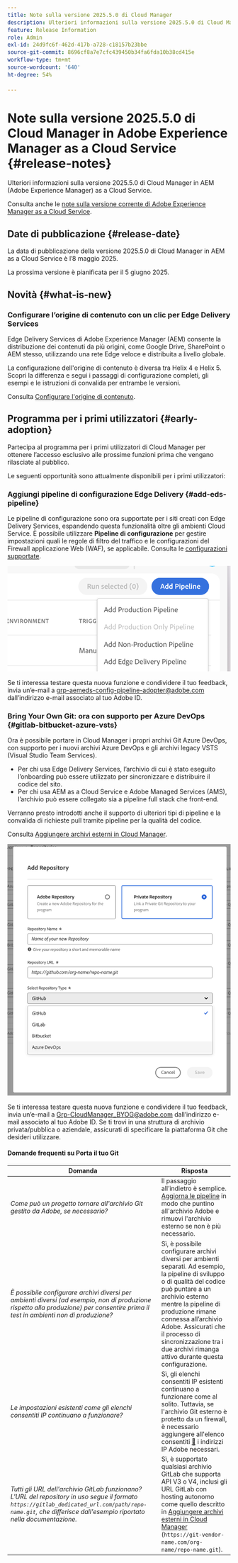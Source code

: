 ```yaml
---
title: Note sulla versione 2025.5.0 di Cloud Manager
description: Ulteriori informazioni sulla versione 2025.5.0 di Cloud Manager in Adobe Experience Manager as a Cloud Service.
feature: Release Information
role: Admin
exl-id: 24d9fc6f-462d-417b-a728-c18157b23bbe
source-git-commit: 8696cf8a7e7cfc439450b34fa6fda10b38cd415e
workflow-type: tm+mt
source-wordcount: '640'
ht-degree: 54%

---
```


# Note sulla versione 2025.5.0 di Cloud Manager in Adobe Experience Manager as a Cloud Service {#release-notes}

<!-- https://wiki.corp.adobe.com/display/DMSArchitecture/Cloud+Manager+2025.03.0+Release -->

Ulteriori informazioni sulla versione 2025.5.0 di Cloud Manager in AEM (Adobe Experience Manager) as a Cloud Service.

Consulta anche le [note sulla versione corrente di Adobe Experience Manager as a Cloud Service](/help/release-notes/release-notes-cloud/release-notes-current.md).

## Date di pubblicazione {#release-date}

La data di pubblicazione della versione 2025.5.0 di Cloud Manager in AEM as a Cloud Service è l’8 maggio 2025.

La prossima versione è pianificata per il 5 giugno 2025.

## Novità {#what-is-new}

### Configurare l’origine di contenuto con un clic per Edge Delivery Services

Edge Delivery Services di Adobe Experience Manager (AEM) consente la distribuzione dei contenuti da più origini, come Google Drive, SharePoint o AEM stesso, utilizzando una rete Edge veloce e distribuita a livello globale.

La configurazione dell&#39;origine di contenuto è diversa tra Helix 4 e Helix 5. Scopri la differenza e segui i passaggi di configurazione completi, gli esempi e le istruzioni di convalida per entrambe le versioni.

Consulta [Configurare l&#39;origine di contenuto](/help/implementing/cloud-manager/edge-delivery/configure-content-source.md).


## Programma per i primi utilizzatori {#early-adoption}

Partecipa al programma per i primi utilizzatori di Cloud Manager per ottenere l’accesso esclusivo alle prossime funzioni prima che vengano rilasciate al pubblico.

Le seguenti opportunità sono attualmente disponibili per i primi utilizzatori:

### Aggiungi pipeline di configurazione Edge Delivery {#add-eds-pipeline}

Le pipeline di configurazione sono ora supportate per i siti creati con Edge Delivery Services, espandendo questa funzionalità oltre gli ambienti Cloud Service. È possibile utilizzare **Pipeline di configurazione** per gestire impostazioni quali le regole di filtro del traffico e le configurazioni del Firewall applicazione Web (WAF), se applicabile. Consulta le [configurazioni supportate](/help/operations/config-pipeline.md#configurations).

![Aggiungi pipeline Edge Delivery nell&#39;elenco a discesa Aggiungi pipeline](/help/implementing/cloud-manager/release-notes/assets/add-edge-delivery-pipeline.png)

Se ti interessa testare questa nuova funzione e condividere il tuo feedback, invia un’e-mail a [grp-aemeds-config-pipeline-adopter@adobe.com](mailto:grp-aemeds-config-pipeline-adopter@adobe.com) dall’indirizzo e-mail associato al tuo Adobe ID.

### Bring Your Own Git: ora con supporto per Azure DevOps {#gitlab-bitbucket-azure-vsts}

<!-- BOTH CS & AMS -->

Ora è possibile portare in Cloud Manager i propri archivi Git Azure DevOps, con supporto per i nuovi archivi Azure DevOps e gli archivi legacy VSTS (Visual Studio Team Services).

* Per chi usa Edge Delivery Services, l’archivio di cui è stato eseguito l’onboarding può essere utilizzato per sincronizzare e distribuire il codice del sito.
* Per chi usa AEM as a Cloud Service e Adobe Managed Services (AMS), l’archivio può essere collegato sia a pipeline full stack che front-end.

Verranno presto introdotti anche il supporto di ulteriori tipi di pipeline e la convalida di richieste pull tramite pipeline per la qualità del codice.

Consulta [Aggiungere archivi esterni in Cloud Manager](/help/implementing/cloud-manager/managing-code/external-repositories.md).

![Finestra di dialogo Aggiungi archivio](/help/implementing/cloud-manager/release-notes/assets/azure-repo.png)

Se ti interessa testare questa nuova funzione e condividere il tuo feedback, invia un’e-mail a [Grp-CloudManager_BYOG@adobe.com](mailto:grp-cloudmanager_byog@adobe.com) dall’indirizzo e-mail associato al tuo Adobe ID. Se ti trovi in una struttura di archivio privata/pubblica o aziendale, assicurati di specificare la piattaforma Git che desideri utilizzare.

#### Domande frequenti su Porta il tuo Git

| Domanda | Risposta |
|---|---|
| *Come può un progetto tornare all&#39;archivio Git gestito da Adobe, se necessario?* | Il passaggio all’indietro è semplice. [Aggiorna le pipeline](/help/implementing/cloud-manager/configuring-pipelines/managing-pipelines.md) in modo che puntino all&#39;archivio Adobe e rimuovi l&#39;archivio esterno se non è più necessario. |
| *È possibile configurare archivi diversi per ambienti diversi (ad esempio, non di produzione rispetto alla produzione) per consentire prima il test in ambienti non di produzione?* | Sì, è possibile configurare archivi diversi per ambienti separati. Ad esempio, la pipeline di sviluppo o di qualità del codice può puntare a un archivio esterno mentre la pipeline di produzione rimane connessa all’archivio Adobe. Assicurati che il processo di sincronizzazione tra i due archivi rimanga attivo durante questa configurazione. |
| *Le impostazioni esistenti come gli elenchi consentiti IP continuano a funzionare?* | Sì, gli elenchi consentiti IP esistenti continuano a funzionare come al solito. Tuttavia, se l&#39;archivio Git esterno è protetto da un firewall, è necessario aggiungere all&#39;elenco consentiti [&#128279;](/help/implementing/cloud-manager/ip-allow-lists/introduction.md) i indirizzi IP Adobe necessari. |
| *Tutti gli URL dell&#39;archivio GitLab funzionano? L&#39;URL del repository in uso segue il formato `https://gitlab_dedicated_url.com/path/repo-name.git`, che differisce dall&#39;esempio riportato nella documentazione.* | Sì, è supportato qualsiasi archivio GitLab che supporta API V3 o V4, inclusi gli URL GitLab con hosting autonomo come quello descritto in [Aggiungere archivi esterni in Cloud Manager](/help/implementing/cloud-manager/managing-code/external-repositories.md) (`https://git-vendor-name.com/org-name/repo-name.git`). |


<!--
## Bug fixes

* Issue

* Issue

* Issue
-->

<!-- ## Known issues {#known-issues} -->

